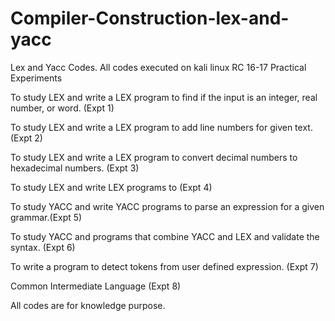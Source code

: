 # Compiler-Construction-lex-and-yacc
Lex and Yacc Codes.
All codes executed on kali linux
RC 16-17 Practical Experiments

To study LEX and write a LEX program to find if the input is an integer, real number, or word. (Expt 1)

To study LEX and write a LEX program to add line numbers for given text. (Expt 2)

To study LEX and write a LEX program to convert decimal numbers to hexadecimal numbers. (Expt 3)

To study LEX and write LEX programs to (Expt 4)

To study YACC and write YACC programs to parse an expression for a given grammar.(Expt 5)

To study YACC and programs that combine YACC and LEX and validate the syntax. (Expt 6)

To write a program to detect tokens from user defined expression. (Expt 7)

Common Intermediate Language (Expt 8)

All codes are for knowledge purpose.
